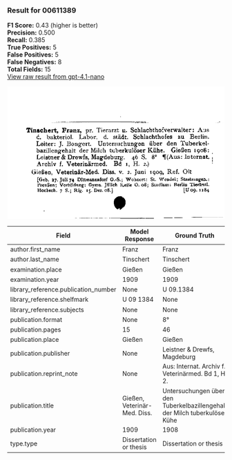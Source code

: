 ### Result for 00611389
**F1 Score:** 0.43 (higher is better)<br>**Precision:** 0.500<br>**Recall:** 0.385<br>**True Positives:** 5<br>**False Positives:** 5<br>**False Negatives:** 8<br>**Total Fields:** 15<br>[View raw result from gpt-4.1-nano](https://github.com/RISE-UNIBAS/humanities_data_benchmark/blob/main/results/2025-09-02/T0162/request_T0162_00611389.json)

<img src="https://github.com/RISE-UNIBAS/humanities_data_benchmark/blob/main/benchmarks/zettelkatalog/images/00611389.jpg?raw=true" alt="00611389" width="600px">

| Field | Model Response | Ground Truth | Fuzzy Score | Match |
|-------|----------------|--------------|-------------|-------|
| author.first_name | Franz | Franz | 1.000 | ✅ |
| author.last_name | Tinschert | Tinschert | 1.000 | ✅ |
| examination.place | Gießen | Gießen | 1.000 | ✅ |
| examination.year | 1909 | 1909 | 0.000 | ❌ |
| library_reference.publication_number | None | U 09.1384 | 0.000 | ❌ |
| library_reference.shelfmark | U 09 1384 | None | 0.000 | ❌ |
| library_reference.subjects | None | None | 1.000 | ✅ |
| publication.format | None | 8° | 0.000 | ❌ |
| publication.pages | 15 | 46 | 0.000 | ❌ |
| publication.place | Gießen | Gießen | 1.000 | ✅ |
| publication.publisher | None | Leistner & Drewfs, Magdeburg | 0.000 | ❌ |
| publication.reprint_note | None | Aus: Internat. Archiv f. Veterinärmed. Bd 1, H. 2. | 0.000 | ❌ |
| publication.title | Gießen, Veterinär-Med. Diss. | Untersuchungen über den Tuberkelbazillengehalt der Milch tuberkulöser Kühe | 0.275 | ❌ |
| publication.year | 1909 | 1908 | 0.000 | ❌ |
| type.type | Dissertation or thesis | Dissertation or thesis | 1.000 | ✅ |
